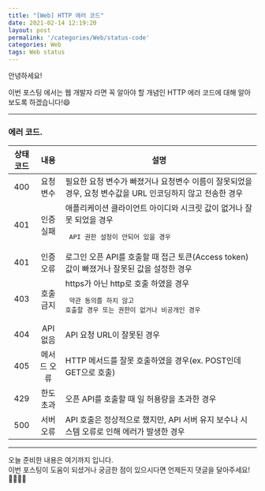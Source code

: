 ```yaml
---
title: "[Web] HTTP 에러 코드"
date: 2021-02-14 12:19:20
layout: post
permalink: '/categories/Web/status-code'
categories: Web
tags: Web status
---
```


안녕하세요!

이번 포스팅 에서는 웹 개발자 라면 꼭 알아야 할 개념인 HTTP 에러 코드에 대해 알아 보도록 하겠습니다!😄 

-----
### 에러 코드.

|    상태 코드   |      내용     |                                   설명                                          |
|:------------:|:-----------:|--------------------------------------------------------------------------------|
|    400       |   요청 변수  | 필요한 요청 변수가 빠졌거나 요청변수 이름이 잘못되었을 경우, 요청 변수값을 URL 인코딩하지 않고 전송한 경우   | 
|    401       |   인증 실패   | 애플리케이션 클라이언트 아이디와 시크릿 값이 없거나 잘못 되었을 경우 <pre> API 권한 설정이 안되어 있을 경우 |
|    401       |   인증 오류   | 로그인 오픈 API를 호출할 때 접근 토큰(Access token)값이 빠졌거나 잘못된 값을 설정한 경우           |
|    403       |   호출 금지   | https가 아닌 http로 호출 하였을 경우 <pre> 약관 동의를 하지 않고 호출할 경우 또는 권한이 없거나 비공개인 경우  |
|    404       |   API 없음   | API 요청 URL이 잘못된 경우                                                               |
|    405       |   메서드 오류  | HTTP 메서드를 잘못 호출하였을 경우(ex. POST인데 GET으로 호출)                                   |
|    429       |   한도 초과   | 오픈 API를 호출할 때 일 허용량을 초과한 경우                                                   |
|    500       |   서버 오류   | API 호출은 정상적으로 했지만, API 서버 유지 보수나 시스템 오류로 인해 에러가 발생한 경우                 |



-----

오늘 준비한 내용은 여기까지 입니다.  
이번 포스팅이 도움이 되셨거나 궁금한 점이 있으시다면 언제든지 댓글을 달아주세요!🙋🏻‍♀️✨    
 